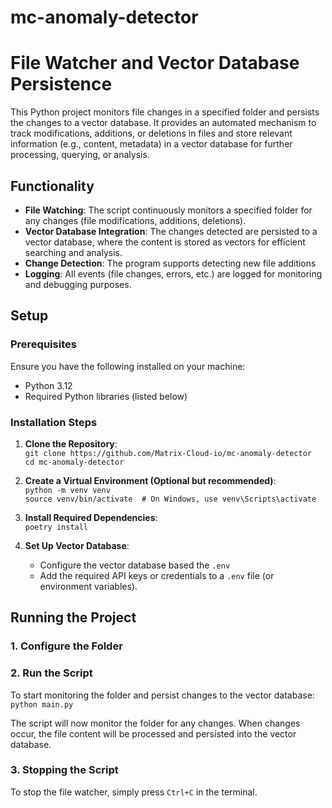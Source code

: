 # mc-anomaly-detector
# File Watcher and Vector Database Persistence

This Python project monitors file changes in a specified folder and persists the changes to a vector database. It provides an automated mechanism to track modifications, additions, or deletions in files and store relevant information (e.g., content, metadata) in a vector database for further processing, querying, or analysis.

## Functionality

- **File Watching**: The script continuously monitors a specified folder for any changes (file modifications, additions, deletions).
- **Vector Database Integration**: The changes detected are persisted to a vector database, where the content is stored as vectors for efficient searching and analysis.
- **Change Detection**: The program supports detecting new file additions
- **Logging**: All events (file changes, errors, etc.) are logged for monitoring and debugging purposes.

## Setup

### Prerequisites

Ensure you have the following installed on your machine:

- Python 3.12
- Required Python libraries (listed below)

### Installation Steps

1. **Clone the Repository**:  
   `git clone https://github.com/Matrix-Cloud-io/mc-anomaly-detector`  
   `cd mc-anomaly-detector`

2. **Create a Virtual Environment (Optional but recommended)**:  
   `python -m venv venv`  
   `source venv/bin/activate  # On Windows, use venv\Scripts\activate`

3. **Install Required Dependencies**:  
   `poetry install`

4. **Set Up Vector Database**:  
   - Configure the vector database based the `.env`
   - Add the required API keys or credentials to a `.env` file (or environment variables).

## Running the Project

### 1. Configure the Folder


### 2. Run the Script

To start monitoring the folder and persist changes to the vector database:  
`python main.py`

The script will now monitor the folder for any changes. When changes occur, the file content will be processed and persisted into the vector database.

### 3. Stopping the Script

To stop the file watcher, simply press `Ctrl+C` in the terminal.


